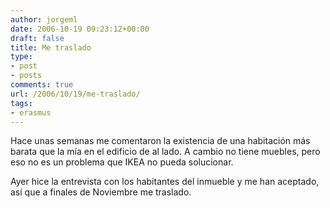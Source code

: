 ```yaml
---
author: jorgeml
date: 2006-10-19 09:23:12+00:00
draft: false
title: Me traslado
type: 
- post
- posts
comments: true
url: /2006/10/19/me-traslado/
tags:
- erasmus
---
```


Hace unas semanas me comentaron la existencia de una habitación más barata que la mía en el edificio de al lado. A cambio no tiene muebles, pero eso no es un problema que IKEA no pueda solucionar.

Ayer hice la entrevista con los habitantes del inmueble y me han aceptado, así que a finales de Noviembre me traslado.

